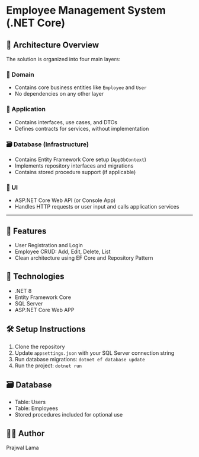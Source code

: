 # Employee Management System (.NET Core)

## 📁 Architecture Overview

The solution is organized into four main layers:

### 🧠 Domain
- Contains core business entities like `Employee` and `User`
- No dependencies on any other layer

### 💼 Application
- Contains interfaces, use cases, and DTOs
- Defines contracts for services, without implementation

### 🗃️ Database (Infrastructure)
- Contains Entity Framework Core setup (`AppDbContext`)
- Implements repository interfaces and migrations
- Contains stored procedure support (if applicable)

### 🎯 UI
- ASP.NET Core Web API (or Console App)
- Handles HTTP requests or user input and calls application services

---
## 🚀 Features
- User Registration and Login
- Employee CRUD: Add, Edit, Delete, List
- Clean architecture using EF Core and Repository Pattern

## 🧱 Technologies
- .NET 8
- Entity Framework Core
- SQL Server
- ASP.NET Core Web APP 

## 🛠️ Setup Instructions

1. Clone the repository
2. Update `appsettings.json` with your SQL Server connection string
3. Run database migrations: `dotnet ef database update`
4. Run the project: `dotnet run`


## 🗃️ Database
- Table: Users
- Table: Employees
- Stored procedures included for optional use



## 👨‍💻 Author
Prajwal Lama
